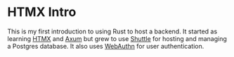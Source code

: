 # HTMX Intro

This is my first introduction to using Rust to host a backend. It started as
learning [HTMX](https://htmx.org/) and [Axum](https://crates.io/crates/axum)
but grew to use [Shuttle](https://www.shuttle.rs/) for hosting and managing a
Postgres database. It also uses [WebAuthn](https://webauthn.guide) for user
authentication.
